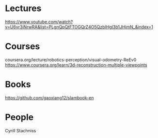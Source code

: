 # Lectures
https://www.youtube.com/watch?v=U6vr3iNrwRA&list=PLgnQpQtFTOGQrZ4O5QzbIHgl3b1JHimN_&index=1

# Courses
coursera.org/lecture/robotics-perception/visual-odometry-ReEv0
https://www.coursera.org/learn/3d-reconstruction-multiple-viewpoints

# Books
https://github.com/gaoxiang12/slambook-en

# People
Cyrill Stachniss
